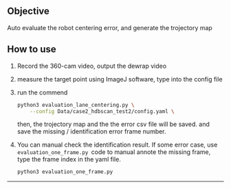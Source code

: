 ## Objective

Auto evaluate the robot centering error, and generate the trojectory map

## How to use

1. Record the 360-cam video, output the dewrap video
2. measure the target point using ImageJ software, type into the config file
3. run the commend

   ```bash
   python3 evaluation_lane_centering.py \
       --config Data/case2_hdbscan_test2/config.yaml \
   ```

   then, the trojectory map and the the error csv file will be saved.
   and save the missing / identification error frame number.
4. You can manual check the identification result. If some error case, use `evaluation_one_frame.py `code to manual annote the missing frame, type the frame index in the yaml file.

   ```bash
   python3 evaluation_one_frame.py
   ```

---
